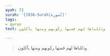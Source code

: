 ```yaml
---
ayah: 72
surah: '[[036-Surah|سورة]]'
tags:
- quran
text: وذللناها لهم فمنها ركوبهم ومنها يأكلون

---
```

> وذللناها لهم فمنها ركوبهم ومنها يأكلون

